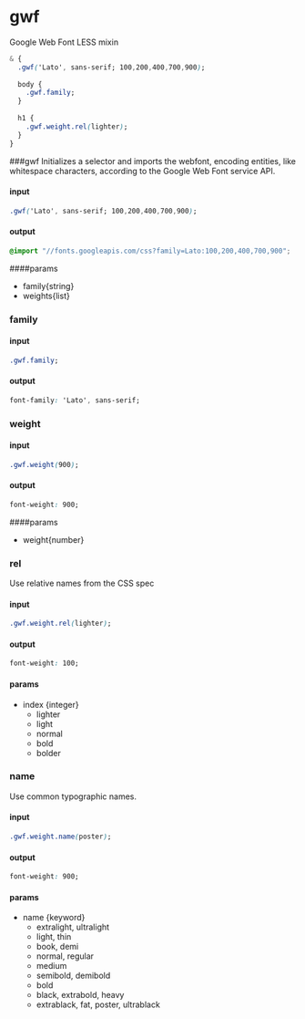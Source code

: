gwf
===

Google Web Font LESS mixin

```css
& {
  .gwf('Lato', sans-serif; 100,200,400,700,900);
  
  body {
    .gwf.family;
  }
  
  h1 {
    .gwf.weight.rel(lighter);
  }
}
```

###gwf
Initializes a selector and imports the webfont, encoding entities, like whitespace characters, according to the Google Web Font service API.

#### input
```css
.gwf('Lato', sans-serif; 100,200,400,700,900);
```
#### output
```css
@import "//fonts.googleapis.com/css?family=Lato:100,200,400,700,900";
```
####params
- family{string}
- weights{list}

### family
#### input
```css
.gwf.family;
```
#### output
```css
font-family: 'Lato', sans-serif;
```

### weight
#### input
```css
.gwf.weight(900);
```
#### output
```css
font-weight: 900;
```
####params
- weight{number}

### rel
Use relative names from the CSS spec

#### input
```css
.gwf.weight.rel(lighter);
```
#### output
```css
font-weight: 100;
```
#### params
- index {integer}
  - lighter
  - light
  - normal
  - bold
  - bolder

### name
Use common typographic names.

#### input
```css
.gwf.weight.name(poster);
```
#### output
```css
font-weight: 900;
```
#### params
- name {keyword} 
  - extralight, ultralight
  - light, thin
  - book, demi
  - normal, regular
  - medium
  - semibold, demibold
  - bold
  - black, extrabold, heavy
  - extrablack, fat, poster, ultrablack
